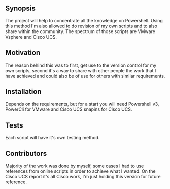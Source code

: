 ## Synopsis

The project will help to concentrate all the knowledge on Powershell. Using this method I'm also allowed to do revision of my own scripts and to also share within the community. The spectrum of those scripts are VMware Vsphere and Cisco UCS.

## Motivation

The reason behind this was to first, get use to the version control for my own scripts, second it's a way to share with other people the work that I have achieved and could also be of use for others with similar requirements.

## Installation

Depends on the requirements, but for a start you will need Powershell v3, PowerCli for VMware and Cisco UCS snapins for Cisco UCS.

## Tests

Each script will have it's own testing method.

## Contributors

Majority of the work was done by myself, some cases I had to use references from online scripts in order to achieve what I wanted.
On the Cisco UCS report it's all Cisco work, I'm just holding this version for future reference.
